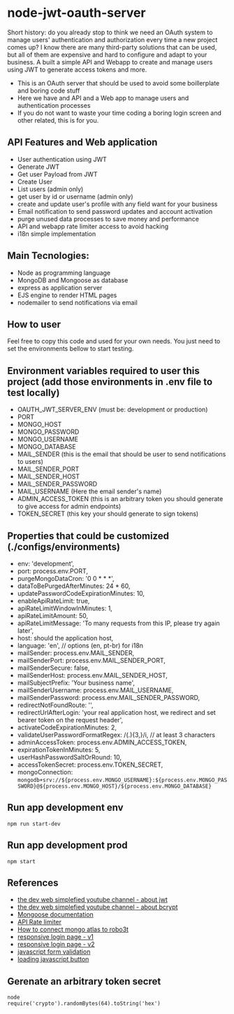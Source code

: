 # node-jwt-oauth-server
Short history: do you already stop to think we need an OAuth system to manage users' authentication and authorization every time a new project comes up? I know there are many third-party solutions that can be used, but all of them are expensive and hard to configure and adapt to your business. A built a simple API and Webapp to create and manage users using JWT to generate access tokens and more.

- This is an OAuth server that should be used to avoid some boillerplate and boring code stuff
- Here we have and API and a Web app to manage users and authentication processes
- If you do not want to waste your time coding a boring login screen and other related, this is for you.


## API Features and Web application
- User authentication using JWT
- Generate JWT
- Get user Payload from JWT
- Create User
- List users (admin only)
- get user by id or username (admin only)
- create and update user's profile with any field want for your business
- Email notification to send password updates and account activation
- purge unused data processes to save money and performance
- API and webapp rate limiter access to avoid hacking
- i18n simple implementation


## Main Tecnologies:
- Node as programming language
- MongoDB and Mongoose as database
- express as application server
- EJS engine to render HTML pages
- nodemailer to send notifications via email


## How to user
Feel free to copy this code and used for your own needs. You just need to set the environments bellow to start testing.


## Environment variables required to user this project (add those environments in .env file to test locally)
- OAUTH_JWT_SERVER_ENV    (must be: development or production)
- PORT
- MONGO_HOST
- MONGO_PASSWORD
- MONGO_USERNAME
- MONGO_DATABASE
- MAIL_SENDER             (this is the email that should be user to send notifications to users)
- MAIL_SENDER_PORT     
- MAIL_SENDER_HOST
- MAIL_SENDER_PASSWORD
- MAIL_USERNAME           (Here the email sender's name)
- ADMIN_ACCESS_TOKEN      (this is an arbitrary token you should generate to give access for admin endpoints)
- TOKEN_SECRET            (this key your should generate to sign tokens)


## Properties that could be customized (./configs/environments)
- env: 'development',
- port: process.env.PORT,
- purgeMongoDataCron: '0 0 * * *',
- dataToBePurgedAfterMinutes: 24 * 60,        
- updatePasswordCodeExpirationMinutes: 10,
- enableApiRateLimit: true,
- apiRateLimitWindowInMinutes: 1,
- apiRateLimitAmount: 50,
- apiRateLimitMessage: 'To many requests from this IP, please try again later',
- host: should the application host,
- language: 'en',                         // options (en, pt-br) for i18n
- mailSender: process.env.MAIL_SENDER,
- mailSenderPort: process.env.MAIL_SENDER_PORT,
- mailSenderSecure: false,
- mailSenderHost: process.env.MAIL_SENDER_HOST,
- mailSubjectPrefix: 'Your business name',
- mailSenderUsername: process.env.MAIL_USERNAME,
- mailSenderPassword: process.env.MAIL_SENDER_PASSWORD,
- redirectNotFoundRoute: '',
- redirectUrlAfterLogin: 'your real application host, we redirect and set bearer token on the request header',
- activateCodeExpirationMinutes: 2,
- validateUserPasswordFormatRegex: /(.){3,}/i, // at least 3 characters
- adminAccessToken: process.env.ADMIN_ACCESS_TOKEN,
- expirationTokenInMinutes: 5,
- userHashPasswordSaltOrRound: 10,
- accessTokenSecret: process.env.TOKEN_SECRET,    
- mongoConnection: `mongodb+srv://${process.env.MONGO_USERNAME}:${process.env.MONGO_PASSWORD}@${process.env.MONGO_HOST}/${process.env.MONGO_DATABASE}`


## Run app development env
```
npm run start-dev
```


## Run app development prod
```
npm start
```


## References
- [the dev web simplefied youtube channel - about jwt](https://www.youtube.com/watch?v=mbsmsi7l3r4&t=875s&ab_channel=WebDevSimplified)
- [the dev web simplefied youtube channel - about bcrypt](https://www.youtube.com/watch?v=-RCnNyD0L-s&t=329s&ab_channel=WebDevSimplified)
- [Mongoose documentation](https://mongoosejs.com/docs/api.html#)
- [API Rate limiter](https://www.npmjs.com/package/express-rate-limit)
- [How to connect mongo atlas to robo3t](https://studio3t.com/knowledge-base/articles/connect-to-mongodb-atlas/)
- [responsive login page - v1](https://github.com/hosseinnabi-ir/Responsive-Login-Form-using-Bootstrap-5)
- [responsive login page - v2](https://www.youtube.com/watch?v=mSAEGEAnyIY&ab_channel=OnlineTutorials)
- [javascript form validation](https://www.youtube.com/watch?v=In0nB0ABaUk&ab_channel=WebDevSimplified)
- [loading javascript button](https://www.youtube.com/watch?v=CssyhqEizuI&ab_channel=CodewithAniaKub%C3%B3w)


## Gerenate an arbitrary token secret
```
node
require('crypto').randomBytes(64).toString('hex')
```
